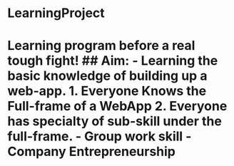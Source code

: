 # LearningProject
# Learning program before a real tough fight! ## Aim:  - Learning the basic knowledge of building up a web-app.   1. Everyone Knows the Full-frame of a WebApp   2. Everyone has specialty of sub-skill under the full-frame. - Group work skill - Company Entrepreneurship
